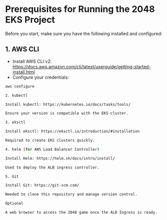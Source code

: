 # Prerequisites for Running the 2048 EKS Project

Before you start, make sure you have the following installed and configured:

## 1. AWS CLI
- Install AWS CLI v2: https://docs.aws.amazon.com/cli/latest/userguide/getting-started-install.html
- Configure your credentials:

```bash
aws configure

2. kubectl

Install kubectl: https://kubernetes.io/docs/tasks/tools/

Ensure your version is compatible with the EKS cluster.

3. eksctl

Install eksctl: https://eksctl.io/introduction/#installation

Required to create EKS clusters quickly.

4. helm (for AWS Load Balancer Controller)

Install Helm: https://helm.sh/docs/intro/install/

Used to deploy the ALB ingress controller.

5. Git

Install Git: https://git-scm.com/

Needed to clone this repository and manage version control.

Optional

A web browser to access the 2048 game once the ALB Ingress is ready.